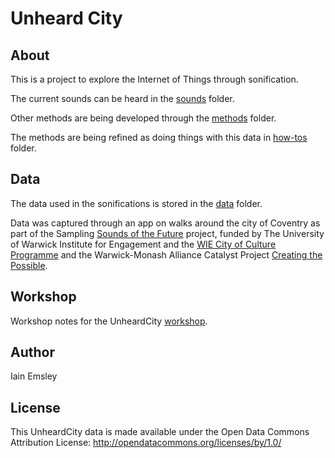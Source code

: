 # Unheard City

## About

This is a project to explore the Internet of Things through sonification.

The current sounds can be heard in the [sounds](./sounds) folder.

Other methods are being developed through the [methods](./methods) folder.

The methods are being refined as doing things with this data in [how-tos](./how-to ) folder.

## Data

The data used in the sonifications is stored in the [data](./data) folder.

Data was captured through an app on walks around the city of Coventry as part of the Sampling [Sounds of the Future](https://warwick.ac.uk/fac/cross_fac/cim/research/sampling-sounds-of-the-future) project, funded by The University of Warwick Institute for Engagement and the [WIE City of Culture Programme](https://warwick.ac.uk/about/cityofculture/get-involved/programme/) and the Warwick-Monash Alliance Catalyst Project [Creating the Possible](https://warwick.ac.uk/fac/cross_fac/cim/research/creating-the-possible/).

## Workshop

Workshop notes for the UnheardCity [workshop](workshop).

## Author

Iain Emsley 

## License

This UnheardCity data is made available under the Open Data Commons Attribution License: http://opendatacommons.org/licenses/by/1.0/
